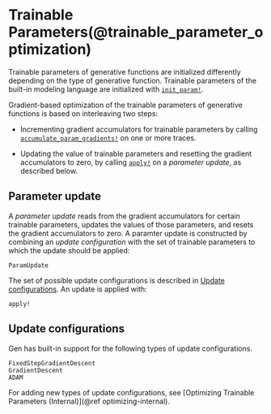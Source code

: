 # Trainable Parameters(@trainable_parameter_optimization)

Trainable parameters of generative functions are initialized differently depending on the type of generative function.
Trainable parameters of the built-in modeling language are initialized with [`init_param!`](@ref).

Gradient-based optimization of the trainable parameters of generative functions is based on interleaving two steps:

- Incrementing gradient accumulators for trainable parameters by calling [`accumulate_param_gradients!`](@ref) on one or more traces.

- Updating the value of trainable parameters and resetting the gradient accumulators to zero, by calling [`apply!`](@ref) on a *parameter update*, as described below.

## Parameter update

A *parameter update* reads from the gradient accumulators for certain trainable parameters, updates the values of those parameters, and resets the gradient accumulators to zero.
A paramter update is constructed by combining an *update configuration* with the set of trainable parameters to which the update should be applied:
```@docs
ParamUpdate
```
The set of possible update configurations is described in [Update configurations](@ref).
An update is applied with:
```@docs
apply!
```

## Update configurations

Gen has built-in support for the following types of update configurations.
```@docs
FixedStepGradientDescent
GradientDescent
ADAM
```
For adding new types of update configurations, see [Optimizing Trainable Parameters (Internal)](@ref optimizing-internal).
